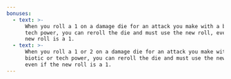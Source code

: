 ```yaml
---
bonuses:
  - text: >-
      When you roll a 1 on a damage die for an attack you make with a biotic or
      tech power, you can reroll the die and must use the new roll, even if the
      new roll is a 1.
  - text: >-
      When you roll a 1 or 2 on a damage die for an attack you make with a
      biotic or tech power, you can reroll the die and must use the new roll,
      even if the new roll is a 1.
---
```

